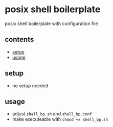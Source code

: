 <!-- omit in toc -->
# posix shell boilerplate

posix shell boilerplate with configuration file

<!-- omit in toc -->
## contents

- [setup](#setup)
- [usage](#usage)

## setup

- no setup needed

## usage

- adjust `shell_bp.sh` and `shell_bp.conf`
- make executeable with `chmod +x shell_bp.sh`
